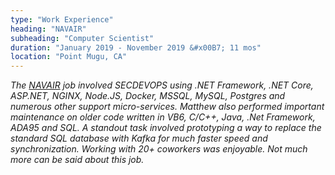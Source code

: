 ```yaml
---
type: "Work Experience"
heading: "NAVAIR"
subheading: "Computer Scientist"
duration: "January 2019 - November 2019 &#x00B7; 11 mos"
location: "Point Mugu, CA"
---
```


<a class="no-tufte-underline" href="/navair/"><i class="fa fa-info-circle" aria-hidden="true"/></a> The <a href="https://www.navair.navy.mil" target="_blank">NAVAIR</a> job involved SECDEVOPS using .NET Framework, .NET Core, ASP.NET, NGINX, Node.JS, Docker, MSSQL, MySQL, Postgres and numerous other support micro-services. Matthew also performed important maintenance on older code written in VB6, C/C++, Java, .Net Framework, ADA95 and SQL. A standout task involved prototyping a way to replace the standard SQL database with Kafka for much faster speed and synchronization. Working with 20+ coworkers was enjoyable. Not much more can be said about this job.
